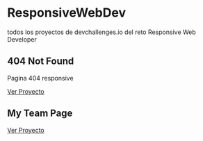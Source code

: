 # ResponsiveWebDev
todos los proyectos de devchallenges.io del reto Responsive Web Developer

## 404 Not Found
Pagina 404 responsive

[Ver Proyecto](https://github.com/D3r3-k/ResponsiveWebDev/tree/master/404-not-found)

## My Team Page
[Ver Proyecto](https://github.com/D3r3-k/ResponsiveWebDev/tree/master/my-team-page)
